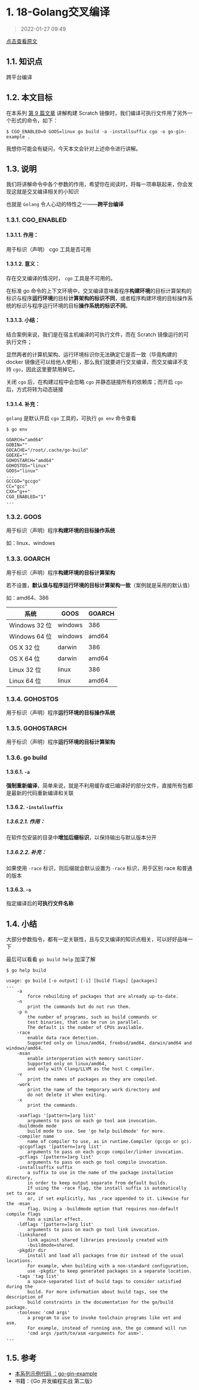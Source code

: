 # 1. 18-Golang交叉编译

> 2022-01-27 09:49

[点击查看原文](https://eddycjy.com/posts/go/gin/2018-03-26-cgo/)

## 1.1. 知识点

跨平台编译

## 1.2. 本文目标

在本系列 [第 9 篇文章](./9-将Golang应用部署到Docker.md) 讲解构建 Scratch 镜像时，我们编译可执行文件用了另外一个形式的命令，如下：

```/
$ CGO_ENABLED=0 GOOS=linux go build -a -installsuffix cgo -o go-gin-example .
```

我想你可能会有疑问，今天本文会针对上述命令进行讲解。

## 1.3. 说明

我们将讲解命令中各个参数的作用，希望你在阅读时，将每一项串联起来，你会发现这就是交叉编译相关的小知识

也就是 `Golang` 令人心动的特性之一——**跨平台编译**

### 1.3.1. CGO_ENABLED

#### 1.3.1.1. 作用：

用于标识（声明） cgo 工具是否可用

#### 1.3.1.2. 意义：

存在交叉编译的情况时， `cgo` 工具是不可用的。

在标准 go 命令的上下文环境中，交叉编译意味着程序**构建环境**的目标计算架构的标识与程序**运行环境**的目标**计算架构的标识不同**，或者程序构建环境的目标操作系统的标识与程序运行环境的目标**操作系统的标识不同**。

#### 1.3.1.3. 小结：

结合案例来说，我们是在宿主机编译的可执行文件，而在 Scratch 镜像运行的可执行文件；

显然两者的计算机架构、运行环境标识你无法确定它是否一致（毕竟构建的 docker 镜像还可以给他人使用），那么我们就要进行交叉编译，而交叉编译不支持 `cgo`，因此这里要禁用掉它。

关闭 `cgo` 后，在构建过程中会忽略 `cgo` 并静态链接所有的依赖库；而开启 `cgo` 后，方式将转为动态链接

#### 1.3.1.4. 补充：

`golang` 是默认开启 `cgo` 工具的，可执行 `go env` 命令查看

```/
$ go env

GOARCH="amd64"
GOBIN=""
GOCACHE="/root/.cache/go-build"
GOEXE=""
GOHOSTARCH="amd64"
GOHOSTOS="linux"
GOOS="linux"
...
GCCGO="gccgo"
CC="gcc"
CXX="g++"
CGO_ENABLED="1"
...
```

### 1.3.2. GOOS

用于标识（声明）程序**构建环境的目标操作系统**

如：linux、windows

### 1.3.3. GOARCH

用于标识（声明）程序**构建环境的目标计算架构**

若不设置，**默认值与程序运行环境的目标计算架构一致**（案例就是采用的默认值）

如：amd64、386

系统	| GOOS | GOARCH
---|---|---
Windows 32 位 | windows | 386
Windows 64 位 | windows | amd64
OS X 32 位 | darwin | 386
OS X 64 位 | darwin | amd64
Linux 32 位 | linux | 386
Linux 64 位 | linux | amd64

### 1.3.4. GOHOSTOS

用于标识（声明）程序**运行环境的目标操作系统**

### 1.3.5. GOHOSTARCH

用于标识（声明）程序**运行环境的目标计算架构**

### 1.3.6. go build

#### 1.3.6.1. `-a`

**强制重新编译**，简单来说，就是不利用缓存或已编译好的部分文件，直接所有包都是最新的代码重新编译和关联

#### 1.3.6.2. `-installsuffix`

##### 1.3.6.2.1. 作用：

在软件包安装的目录中**增加后缀标识**，以保持输出与默认版本分开

##### 1.3.6.2.2. 补充：

如果使用 `-race` 标识，则后缀就会默认设置为 `-race` 标识，用于区别 race 和普通的版本

#### 1.3.6.3. `-o`

指定编译后的**可执行文件名称**

## 1.4. 小结

大部分参数指令，都有一定关联性，且与交叉编译的知识点相关，可以好好品味一下

最后可以看看 `go build help` 加深了解

```/
$ go help build

usage: go build [-o output] [-i] [build flags] [packages]
...
	-a
		force rebuilding of packages that are already up-to-date.
	-n
		print the commands but do not run them.
	-p n
		the number of programs, such as build commands or
		test binaries, that can be run in parallel.
		The default is the number of CPUs available.
	-race
		enable data race detection.
		Supported only on linux/amd64, freebsd/amd64, darwin/amd64 and windows/amd64.
	-msan
		enable interoperation with memory sanitizer.
		Supported only on linux/amd64,
		and only with Clang/LLVM as the host C compiler.
	-v
		print the names of packages as they are compiled.
	-work
		print the name of the temporary work directory and
		do not delete it when exiting.
	-x
		print the commands.

	-asmflags '[pattern=]arg list'
		arguments to pass on each go tool asm invocation.
	-buildmode mode
		build mode to use. See 'go help buildmode' for more.
	-compiler name
		name of compiler to use, as in runtime.Compiler (gccgo or gc).
	-gccgoflags '[pattern=]arg list'
		arguments to pass on each gccgo compiler/linker invocation.
	-gcflags '[pattern=]arg list'
		arguments to pass on each go tool compile invocation.
	-installsuffix suffix
		a suffix to use in the name of the package installation directory,
		in order to keep output separate from default builds.
		If using the -race flag, the install suffix is automatically set to race
		or, if set explicitly, has _race appended to it. Likewise for the -msan
		flag. Using a -buildmode option that requires non-default compile flags
		has a similar effect.
	-ldflags '[pattern=]arg list'
		arguments to pass on each go tool link invocation.
	-linkshared
		link against shared libraries previously created with
		-buildmode=shared.
	-pkgdir dir
		install and load all packages from dir instead of the usual locations.
		For example, when building with a non-standard configuration,
		use -pkgdir to keep generated packages in a separate location.
	-tags 'tag list'
		a space-separated list of build tags to consider satisfied during the
		build. For more information about build tags, see the description of
		build constraints in the documentation for the go/build package.
	-toolexec 'cmd args'
		a program to use to invoke toolchain programs like vet and asm.
		For example, instead of running asm, the go command will run
		'cmd args /path/to/asm <arguments for asm>'.
...

```
## 1.5. 参考

* [本系列示例代码 ：go-gin-example](https://github.com/EDDYCJY/go-gin-example)
* 书籍：《Go 并发编程实战 第二版》